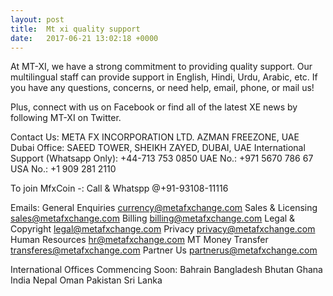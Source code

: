 ```yaml
---
layout: post
title:  Mt xi quality support 
date:   2017-06-21 13:02:18 +0000
---
```



At MT-XI, we have a strong commitment to providing quality support. Our multilingual staff can provide support in English, Hindi, Urdu, Arabic, etc. If you have any questions, concerns, or need help, email, phone, or mail us!

Plus, connect with us on Facebook or find all of the latest XE news by following MT-XI on Twitter.

Contact Us:
META FX INCORPORATION LTD.
AZMAN FREEZONE, UAE
Dubai Office: SAEED TOWER, SHEIKH ZAYED, DUBAI, UAE
International Support (Whatsapp Only): +44-713 753 0850
UAE No.: +971 5670 786 67
USA No.: +1 909 281 2110

To join MfxCoin -: Call & Whatspp @+91-93108-11116
 

Emails:
General Enquiries
currency@metafxchange.com
Sales & Licensing
sales@metafxchange.com
Billing
billing@metafxchange.com
Legal & Copyright
legal@metafxchange.com
Privacy
privacy@metafxchange.com
Human Resources
hr@metafxchange.com
MT Money Transfer
transferes@metafxchange.com
Partner Us
partnerus@metafxchange.com
 

International Offices Commencing Soon:
Bahrain
Bangladesh
Bhutan
Ghana
India
Nepal
Oman
Pakistan
Sri Lanka
